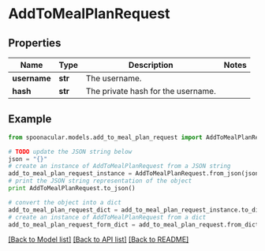 # AddToMealPlanRequest


## Properties

Name | Type | Description | Notes
------------ | ------------- | ------------- | -------------
**username** | **str** | The username. | 
**hash** | **str** | The private hash for the username. | 

## Example

```python
from spoonacular.models.add_to_meal_plan_request import AddToMealPlanRequest

# TODO update the JSON string below
json = "{}"
# create an instance of AddToMealPlanRequest from a JSON string
add_to_meal_plan_request_instance = AddToMealPlanRequest.from_json(json)
# print the JSON string representation of the object
print AddToMealPlanRequest.to_json()

# convert the object into a dict
add_to_meal_plan_request_dict = add_to_meal_plan_request_instance.to_dict()
# create an instance of AddToMealPlanRequest from a dict
add_to_meal_plan_request_form_dict = add_to_meal_plan_request.from_dict(add_to_meal_plan_request_dict)
```
[[Back to Model list]](../README.md#documentation-for-models) [[Back to API list]](../README.md#documentation-for-api-endpoints) [[Back to README]](../README.md)


